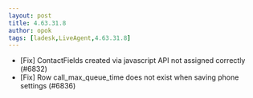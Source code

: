```yaml
---
layout: post
title: 4.63.31.8
author: opok
tags: [ladesk,LiveAgent,4.63.31.8]
---
```


- [Fix] ContactFields created via javascript API not assigned correctly (#6832)
- [Fix] Row call_max_queue_time does not exist when saving phone settings (#6836)
 
